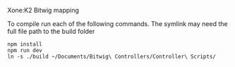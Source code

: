 Xone:K2 Bitwig mapping


To compile run each of the following commands. The symlink may need the full file path to the build folder
```
npm install
npm run dev
ln -s ./build ~/Documents/Bitwig\ Controllers/Controller\ Scripts/
```